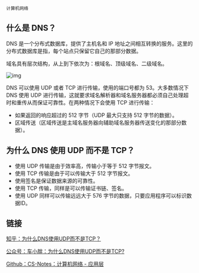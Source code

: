 `计算机网络`

## 什么是 DNS？

DNS 是一个分布式数据库，提供了主机名和 IP 地址之间相互转换的服务。这里的分布式数据库是指，每个站点只保留它自己的那部分数据。

域名具有层次结构，从上到下依次为：根域名、顶级域名、二级域名。

![img](https://cs-notes-1256109796.cos.ap-guangzhou.myqcloud.com/b54eeb16-0b0e-484c-be62-306f57c40d77.jpg)



DNS 可以使用 UDP 或者 TCP 进行传输，使用的端口号都为 53。大多数情况下 DNS 使用 UDP 进行传输，这就要求域名解析器和域名服务器都必须自己处理超时和重传从而保证可靠性。在两种情况下会使用 TCP 进行传输：

- 如果返回的响应超过的 512 字节（UDP 最大只支持 512 字节的数据）。
- 区域传送（区域传送是主域名服务器向辅助域名服务器传送变化的那部分数据）。

## 为什么 DNS 使用 UDP 而不是 TCP？

- 使用 UDP 传输是由于效率高，传输小于等于 512 字节报文。
- 使用 TCP 传输是由于可以传输大于 512 字节报文。
- 使用签名是保证数据来源的可靠性。
- 使用 TCP 传输，同样是可以传输证书链、签名。
- 使用 UDP 同样可以传输远远大于 576 字节的数据，只要应用程序可以标识数据ID。 

## 链接

[知乎：为什么DNS使用UDP而不是TCP？](https://www.zhihu.com/question/310145373)

[公众号：车小胖：为什么DNS使用UDP而不是TCP?](https://mp.weixin.qq.com/s/BF0EOyN2PtqN9ec0oyYS8g)

[Github：CS-Notes：计算机网络 - 应用层](http://www.cyc2018.xyz/%E8%AE%A1%E7%AE%97%E6%9C%BA%E5%9F%BA%E7%A1%80/%E7%BD%91%E7%BB%9C%E5%9F%BA%E7%A1%80/%E8%AE%A1%E7%AE%97%E6%9C%BA%E7%BD%91%E7%BB%9C%20-%20%E5%BA%94%E7%94%A8%E5%B1%82.html)